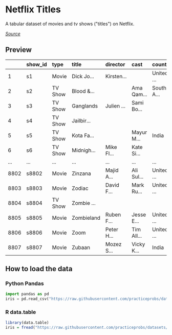 # Netflix Titles
A tabular dataset of movies and tv shows ("titles") on Netflix. 

[_Source_][source]

## Preview

|      |show_id |type    |title      |director   |cast       |country    |date_added | release_year|rating |duration  |listed_in  |description |
|:-----|:-------|:-------|:----------|:----------|:----------|:----------|:----------|------------:|:------|:---------|:----------|:-----------|
| 1    |s1      |Movie   |Dick Jo... |Kirsten... |           |United ... |Septemb... |         2020|PG-13  |90 min    |Documen... |As her ...  |
| 2    |s2      |TV Show |Blood &... |           |Ama Qam... |South A... |Septemb... |         2021|TV-MA  |2 Seasons |Interna... |After c...  |
| 3    |s3      |TV Show |Ganglands  |Julien ... |Sami Bo... |           |Septemb... |         2021|TV-MA  |1 Season  |Crime T... |To prot...  |
| 4    |s4      |TV Show |Jailbir... |           |           |           |Septemb... |         2021|TV-MA  |1 Season  |Docuser... |Feuds, ...  |
| 5    |s5      |TV Show |Kota Fa... |           |Mayur M... |India      |Septemb... |         2021|TV-MA  |2 Seasons |Interna... |In a ci...  |
| 6    |s6      |TV Show |Midnigh... |Mike Fl... |Kate Si... |           |Septemb... |         2021|TV-MA  |1 Season  |TV Dram... |The arr...  |
| ...  |...     |...     |...        |...        |...        |...        |...        |         ... |...    |...       |...        |...         |
| 8802 |s8802   |Movie   |Zinzana    |Majid A... |Ali Sul... |United ... |March 9... |         2015|TV-MA  |96 min    |Dramas,... |Recover...  |
| 8803 |s8803   |Movie   |Zodiac     |David F... |Mark Ru... |United ... |Novembe... |         2007|R      |158 min   |Cult Mo... |A polit...  |
| 8804 |s8804   |TV Show |Zombie ... |           |           |           |July 1,... |         2018|TV-Y7  |2 Seasons |Kids' T... |While l...  |
| 8805 |s8805   |Movie   |Zombieland |Ruben F... |Jesse E... |United ... |Novembe... |         2009|R      |88 min    |Comedie... |Looking...  |
| 8806 |s8806   |Movie   |Zoom       |Peter H... |Tim All... |United ... |January... |         2006|PG     |88 min    |Childre... |Dragged...  |
| 8807 |s8807   |Movie   |Zubaan     |Mozez S... |Vicky K... |India      |March 2... |         2015|TV-14  |111 min   |Dramas,... |A scrap...  |


## How to load the data

### Python Pandas

```python
import pandas as pd
iris = pd.read_csv("https://raw.githubusercontent.com/practiceprobs/datasets/main/netflix-titles/netflix-titles.csv")
```

### R data.table

```r
library(data.table)
iris = fread("https://raw.githubusercontent.com/practiceprobs/datasets/main/netflix-titles/netflix-titles.csv")
```

[source]: https://www.kaggle.com/datasets/shivamb/netflix-shows?select=netflix_titles.csv
